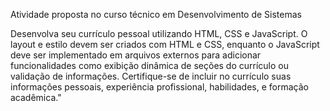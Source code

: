 Atividade proposta no curso técnico em Desenvolvimento de Sistemas

Desenvolva seu currículo pessoal utilizando HTML, CSS e JavaScript. O layout e estilo devem ser criados com HTML e CSS, enquanto o JavaScript deve ser implementado em arquivos externos para adicionar funcionalidades como exibição dinâmica de seções do currículo ou validação de informações. Certifique-se de incluir no currículo suas informações pessoais, experiência profissional, habilidades, e formação acadêmica."
